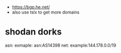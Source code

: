 - https://bgp.he.net/
- also use tslx to get more domains
# shodan dorks

asn: <asn>
	exmaple:
	asn:AS14398
net: <ip-range>
	example:144.178.0.0/19